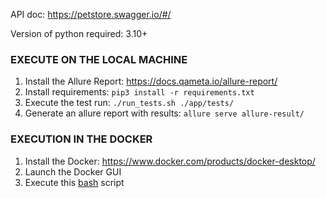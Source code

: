 API doc: https://petstore.swagger.io/#/

Version of python required: 3.10+

### EXECUTE ON THE LOCAL MACHINE ###

1. Install the Allure Report: https://docs.qameta.io/allure-report/
2. Install requirements:
`pip3 install -r requirements.txt`
3. Execute the test run:
`./run_tests.sh ./app/tests/`
4. Generate an allure report with results:
`allure serve allure-result/`

### EXECUTION IN THE DOCKER  ###

1. Install the Docker: https://www.docker.com/products/docker-desktop/
2. Launch the Docker GUI
3. Execute this [bash](./run_build.sh) script
